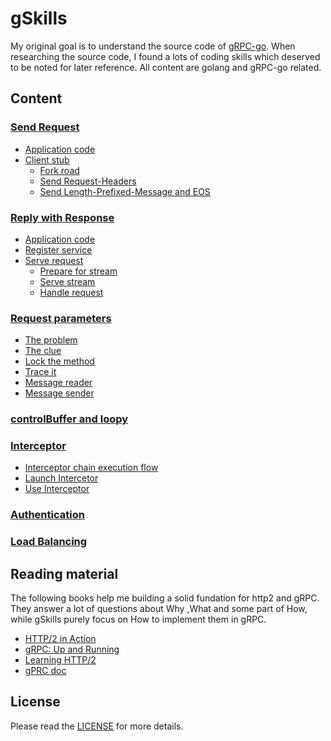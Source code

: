 # gSkills

My original goal is to understand the source code of [gRPC-go](https://github.com/grpc/grpc-go). When researching the source code, I found a lots of coding skills which deserved to be noted for later reference. All content are golang and gRPC-go related. 

## Content 

### [Send Request](request.md)
* [Application code](request.md#application-code)
* [Client stub](request.md#client-stub)
  * [Fork road](request.md#fork-road)
  * [Send Request-Headers](request.md#send-request-headers)
  * [Send Length-Prefixed-Message and EOS](request.md#send-length-prefixed-message-and-eos)
### [Reply with Response](response.md)
* [Application code](response.md#application-code)
* [Register service](response.md#register-service)
* [Serve request](response.md#serve-request)                                
  * [Prepare for stream](response.md#prepare-for-stream)
  * [Serve stream](response.md#serve-stream) 
  * [Handle request](response.md#handle-request)
### [Request parameters](parameters.md)
* [The problem](parameters.md#the-problem)                                
* [The clue](parameters.md#the-clue)                                
* [Lock the method](parameters.md#lock-the-method)                                
* [Trace it](parameters.md#trace-it)                                
* [Message reader](parameters.md#message-reader)                                
* [Message sender](parameters.md#message-sender)
### [controlBuffer and loopy](control.md)
### [Interceptor](interceptor.md)
* [Interceptor chain execution flow](interceptor.md#interceptor-chain-execution-flow)   
* [Launch Intercetor](interceptor.md#launch-interceptor)  
* [Use Interceptor](interceptor.md#use-interceptor)
### [Authentication](auth.md)
### [Load Balancing](load.md)

## Reading material
The following books help me building a solid fundation for http2 and gRPC. They answer a lot of questions about Why ,What and some part of How, while gSkills purely focus on How to implement them in gRPC.

* [HTTP/2 in Action](https://www.manning.com/books/http2-in-action?query=http2)
* [gRPC: Up and Running](https://www.oreilly.com/library/view/grpc-up-and/9781492058328/)
* [Learning HTTP/2](https://www.oreilly.com/library/view/learning-http2/9781491962435/)
* [gPRC doc](https://github.com/grpc/grpc/tree/master/doc)

## License
Please read the [LICENSE](LICENSE) for more details.
